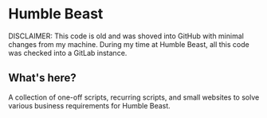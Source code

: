 # Humble Beast

DISCLAIMER: This code is old and was shoved into GitHub with minimal changes from my machine. During my time at Humble Beast, all this code was checked into a GitLab instance.

## What's here?
A collection of one-off scripts, recurring scripts, and small websites to solve various business requirements for Humble Beast.
